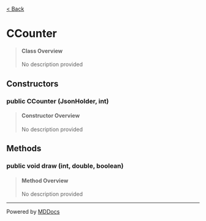 [< Back](../README.md)
# CCounter #
>#### Class Overview ####
>No description provided
## Constructors ##
### public CCounter (JsonHolder, int) ###
>#### Constructor Overview ####
>No description provided
>
## Methods ##
### public void draw (int, double, boolean) ###
>#### Method Overview ####
>No description provided
>

---
Powered by [MDDocs](https://github.com/VRCube/MDDocs)
